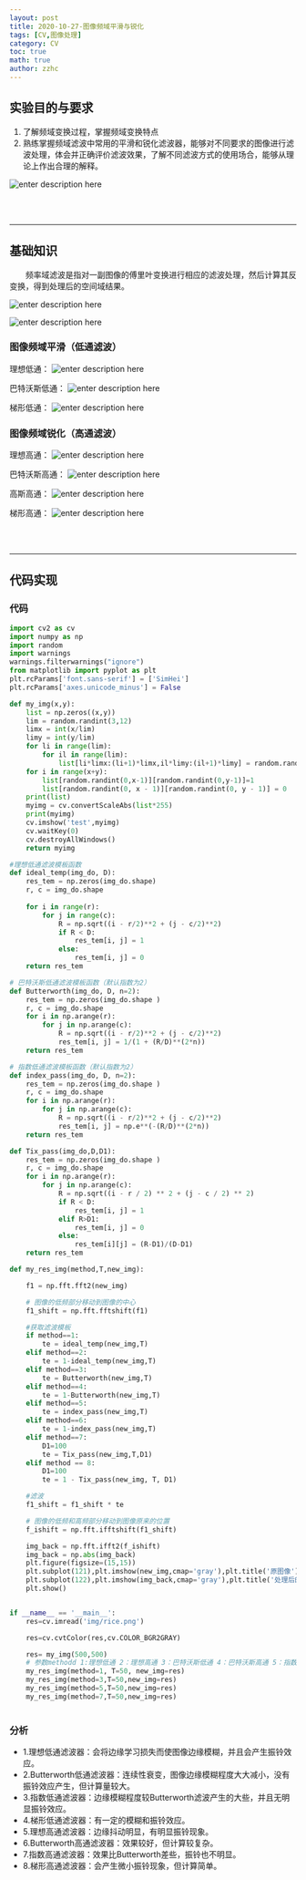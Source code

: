 ```yaml
---
layout: post
title: 2020-10-27-图像频域平滑与锐化
tags: [CV,图像处理]
category: CV
toc: true
math: true
author: zzhc
---
```


## 实验目的与要求

 1. 了解频域变换过程，掌握频域变换特点
 2. 熟练掌握频域滤波中常用的平滑和锐化滤波器，能够对不同要求的图像进行滤波处理，体会并正确评价滤波效果，了解不同滤波方式的使用场合，能够从理论上作出合理的解释。

![enter description here](http://img.zzhc321.xyz/blog/1650350487859.png)




<br>
<br>

***


## 基础知识

&emsp;&emsp;频率域滤波是指对一副图像的傅里叶变换进行相应的滤波处理，然后计算其反变换，得到处理后的空间域结果。

![enter description here](http://img.zzhc321.xyz/blog/1650350528993.png)

![enter description here](http://img.zzhc321.xyz/blog/1650366082585.png)



### 图像频域平滑（低通滤波）
理想低通：
![enter description here](http://img.zzhc321.xyz/blog/1650350966525.png)

巴特沃斯低通：
![enter description here](http://img.zzhc321.xyz/blog/1650351056494.png)

梯形低通：
![enter description here](http://img.zzhc321.xyz/blog/1650351076105.png)




### 图像频域锐化（高通滤波）

理想高通：
![enter description here](http://img.zzhc321.xyz/blog/1650351202451.png)


巴特沃斯高通：
![enter description here](http://img.zzhc321.xyz/blog/1650351221961.png)


高斯高通：
![enter description here](http://img.zzhc321.xyz/blog/1650351257855.png)


梯形高通：
![enter description here](http://img.zzhc321.xyz/blog/1650351271813.png)






<br>
<br>

***

## 代码实现

### 代码
```python 
import cv2 as cv
import numpy as np
import random
import warnings
warnings.filterwarnings("ignore")
from matplotlib import pyplot as plt
plt.rcParams['font.sans-serif'] = ['SimHei']
plt.rcParams['axes.unicode_minus'] = False

def my_img(x,y):
    list = np.zeros((x,y))
    lim = random.randint(3,12)
    limx = int(x/lim)
    limy = int(y/lim)
    for li in range(lim):
        for il in range(lim):
            list[li*limx:(li+1)*limx,il*limy:(il+1)*limy] = random.randint(0,1)
    for i in range(x+y):
        list[random.randint(0,x-1)][random.randint(0,y-1)]=1
        list[random.randint(0, x - 1)][random.randint(0, y - 1)] = 0
    print(list)
    myimg = cv.convertScaleAbs(list*255)
    print(myimg)
    cv.imshow('test',myimg)
    cv.waitKey(0)
    cv.destroyAllWindows()
    return myimg

#理想低通滤波模板函数
def ideal_temp(img_do, D):
    res_tem = np.zeros(img_do.shape)
    r, c = img_do.shape
    
    for i in range(r):
        for j in range(c):
            R = np.sqrt((i - r/2)**2 + (j - c/2)**2)
            if R < D:
                res_tem[i, j] = 1
            else:
                res_tem[i, j] = 0
    return res_tem

# 巴特沃斯低通滤波模板函数（默认指数为2）
def Butterworth(img_do, D, n=2):
    res_tem = np.zeros(img_do.shape )
    r, c = img_do.shape
    for i in np.arange(r):
        for j in np.arange(c):
            R = np.sqrt((i - r/2)**2 + (j - c/2)**2)
            res_tem[i, j] = 1/(1 + (R/D)**(2*n))
    return res_tem

# 指数低通滤波模板函数（默认指数为2）
def index_pass(img_do, D, n=2):
    res_tem = np.zeros(img_do.shape )
    r, c = img_do.shape
    for i in np.arange(r):
        for j in np.arange(c):
            R = np.sqrt((i - r/2)**2 + (j - c/2)**2)
            res_tem[i, j] = np.e**(-(R/D)**(2*n))
    return res_tem

def Tix_pass(img_do,D,D1):
    res_tem = np.zeros(img_do.shape )
    r, c = img_do.shape
    for i in np.arange(r):
        for j in np.arange(c):
            R = np.sqrt((i - r / 2) ** 2 + (j - c / 2) ** 2)
            if R < D:
                res_tem[i, j] = 1
            elif R>D1:
                res_tem[i, j] = 0
            else:
                res_tem[i][j] = (R-D1)/(D-D1)
    return res_tem

def my_res_img(method,T,new_img):

    f1 = np.fft.fft2(new_img)

    # 图像的低频部分移动到图像的中心
    f1_shift = np.fft.fftshift(f1)

    #获取滤波模板
    if method==1:
        te = ideal_temp(new_img,T)
    elif method==2:
        te = 1-ideal_temp(new_img,T)
    elif method==3:
        te = Butterworth(new_img,T)
    elif method==4:
        te = 1-Butterworth(new_img,T)
    elif method==5:
        te = index_pass(new_img,T)
    elif method==6:
        te = 1-index_pass(new_img,T)
    elif method==7:
        D1=100
        te = Tix_pass(new_img,T,D1)
    elif method == 8:
        D1=100
        te = 1 - Tix_pass(new_img, T, D1)

    #滤波
    f1_shift = f1_shift * te

    # 图像的低频和高频部分移动到图像原来的位置
    f_ishift = np.fft.ifftshift(f1_shift)

    img_back = np.fft.ifft2(f_ishift)
    img_back = np.abs(img_back)
    plt.figure(figsize=(15,15))
    plt.subplot(121),plt.imshow(new_img,cmap='gray'),plt.title('原图像')
    plt.subplot(122),plt.imshow(img_back,cmap='gray'),plt.title('处理后的图像')
    plt.show()


if __name__ == '__main__':
    res=cv.imread('img/rice.png')

    res=cv.cvtColor(res,cv.COLOR_BGR2GRAY)

    res= my_img(500,500)
    # 参数methodd 1:理想低通 2：理想高通 3：巴特沃斯低通 4：巴特沃斯高通 5：指数低通 6：指数高通 7：梯形低通 8：梯形高通
    my_res_img(method=1, T=50, new_img=res)
    my_res_img(method=3,T=50,new_img=res)
    my_res_img(method=5,T=50,new_img=res)
    my_res_img(method=7,T=50,new_img=res)
    
```



### 分析

 - 1.理想低通滤波器：会将边缘学习损失而使图像边缘模糊，并且会产生振铃效应。
 - 2.Butterworth低通滤波器：连续性衰变，图像边缘模糊程度大大减小，没有振铃效应产生，但计算量较大。
 - 3.指数低通滤波器：边缘模糊程度较Butterworth滤波产生的大些，并且无明显振铃效应。
 - 4.梯形低通滤波器：有一定的模糊和振铃效应。
 - 5.理想高通滤波器：边缘抖动明显，有明显振铃现象。
 - 6.Butterworth高通滤波器：效果较好，但计算较复杂。
 - 7.指数高通滤波器：效果比Butterworth差些，振铃也不明显。
 - 8.梯形高通滤波器：会产生微小振铃现象，但计算简单。